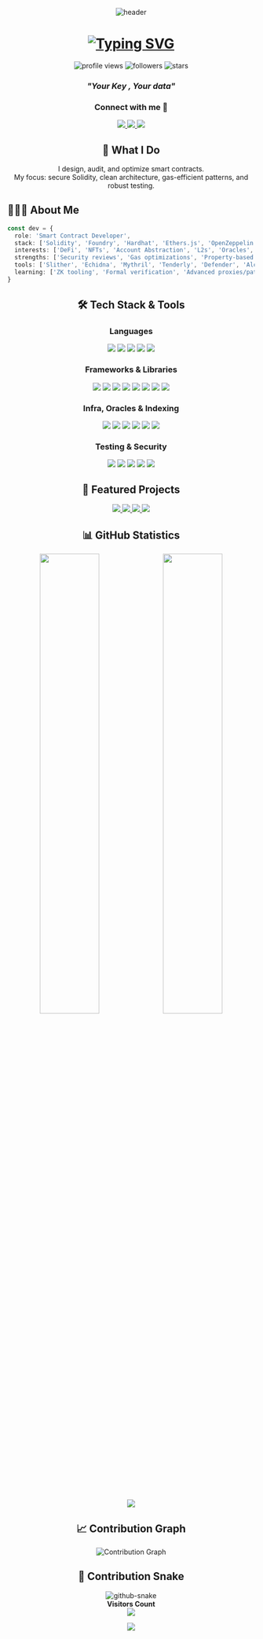 <p align="center">
  <img src="https://capsule-render.vercel.app/api?type=waving&color=0:0ea5e9,100:22d3ee&height=180&section=header&text=Hello%20%F0%9F%91%8B&fontSize=50&fontColor=ffffff&animation=twinkling" alt="header"/>
</p>

<h1 align="center">
  <a href="https://git.io/typing-svg">
    <img src="https://readme-typing-svg.demolab.com?font=Fira+Code&weight=700&size=28&duration=3000&pause=800&color=6FA4FC&center=true&vCenter=true&random=false&width=700&lines=Hi+There!+%F0%9F%91%8B;I'm+a+Smart+Contract+Developer;Solidity+%7C+EVM+%7C+Security+%7C+Gas+Optimization;DeFi+%7C+NFTs+%7C+L2s+%7C+Tooling" alt="Typing SVG"/>
  </a>
</h1>

<p align="center">
  <img src="https://komarev.com/ghpvc/?username=sachinkardam00&label=Profile%20views&color=0e75b6&style=flat" alt="profile views"/>
  <img src="https://img.shields.io/github/followers/sachinkardam00?label=Followers&style=social" alt="followers"/>
  <img src="https://img.shields.io/github/stars/sachinkardam00?label=Stars&style=social" alt="stars"/>
</p>

<!-- Custom Quote (replaces random quote) -->
<h3 align="center"><em>"Your Key , Your data"</em></h3>

<!-- Socials -->
<h3 align="center">Connect with me 🤝</h3>
<p align="center">
  <a href="https://www.linkedin.com/in/sachin-kumar-5677a3389/" target="_blank">
    <img src="https://img.shields.io/badge/LinkedIn-0077B5?style=for-the-badge&logo=linkedin&logoColor=white"/>
  </a>
  <a href="https://iglxkardam.vercel.app/" target="_blank">
    <img src="https://img.shields.io/badge/Website-111111?style=for-the-badge&logo=vercel&logoColor=white"/>
  </a>
  <a href="mailto:113672738+sachinkardam00@users.noreply.github.com" target="_blank">
    <img src="https://img.shields.io/badge/Email-D14836?style=for-the-badge&logo=gmail&logoColor=white"/>
  </a>
</p>

<h2 align="center">🧭 What I Do</h2>

<p align="center">
  I design, audit, and optimize smart contracts.<br/>
  My focus: secure Solidity, clean architecture, gas-efficient patterns, and robust testing.
</p>

<!-- About Me as code block -->
<h2>👨🏻‍💻 About Me</h2>

```ts
const dev = {
  role: 'Smart Contract Developer',
  stack: ['Solidity', 'Foundry', 'Hardhat', 'Ethers.js', 'OpenZeppelin'],
  interests: ['DeFi', 'NFTs', 'Account Abstraction', 'L2s', 'Oracles', 'MEV-aware design'],
  strengths: ['Security reviews', 'Gas optimizations', 'Property-based testing', 'Fuzzing'],
  tools: ['Slither', 'Echidna', 'Mythril', 'Tenderly', 'Defender', 'Alchemy/Infura'],
  learning: ['ZK tooling', 'Formal verification', 'Advanced proxies/patterns']
}
```

<!-- Tech Stack -->
<div align="center">
  <h2>🛠️ Tech Stack & Tools</h2>

  <h3>Languages</h3>
  <p>
    <img src="https://img.shields.io/badge/Solidity-363636?style=for-the-badge&logo=solidity&logoColor=white"/>
    <img src="https://img.shields.io/badge/TypeScript-3178C6?style=for-the-badge&logo=typescript&logoColor=white"/>
    <img src="https://img.shields.io/badge/JavaScript-F7DF1E?style=for-the-badge&logo=javascript&logoColor=black"/>
    <img src="https://img.shields.io/badge/Python-3776AB?style=for-the-badge&logo=python&logoColor=white"/>
    <img src="https://img.shields.io/badge/Rust-000000?style=for-the-badge&logo=rust&logoColor=white"/>
  </p>

  <h3>Frameworks & Libraries</h3>
  <p>
    <img src="https://img.shields.io/badge/Foundry-000000?style=for-the-badge&logo=foundry&logoColor=white"/>
    <img src="https://img.shields.io/badge/Hardhat-181717?style=for-the-badge&logo=ethereum&logoColor=white"/>
    <img src="https://img.shields.io/badge/OpenZeppelin-4E5EE4?style=for-the-badge&logo=openzeppelin&logoColor=white"/>
    <img src="https://img.shields.io/badge/Ethers.js-293462?style=for-the-badge&logo=ethereum&logoColor=white"/>
    <img src="https://img.shields.io/badge/viem-121212?style=for-the-badge&logo=ethereum&logoColor=white"/>
    <img src="https://img.shields.io/badge/Next.js-000?style=for-the-badge&logo=next.js&logoColor=white"/>
    <img src="https://img.shields.io/badge/React-20232A?style=for-the-badge&logo=react&logoColor=61DAFB"/>
    <img src="https://img.shields.io/badge/Tailwind-38B2AC?style=for-the-badge&logo=tailwindcss&logoColor=white"/>
  </p>

  <h3>Infra, Oracles & Indexing</h3>
  <p>
    <img src="https://img.shields.io/badge/Alchemy-0B69FF?style=for-the-badge&logo=alchemy&logoColor=white"/>
    <img src="https://img.shields.io/badge/Infura-F24C53?style=for-the-badge&logo=infura&logoColor=white"/>
    <img src="https://img.shields.io/badge/Tenderly-5C3DF5?style=for-the-badge&logoColor=white"/>
    <img src="https://img.shields.io/badge/Chainlink-375BD2?style=for-the-badge&logo=chainlink&logoColor=white"/>
    <img src="https://img.shields.io/badge/The%20Graph-5C2D91?style=for-the-badge&logo=thegraph&logoColor=white"/>
    <img src="https://img.shields.io/badge/IPFS-65C2CB?style=for-the-badge&logo=ipfs&logoColor=white"/>
  </p>

  <h3>Testing & Security</h3>
  <p>
    <img src="https://img.shields.io/badge/Slither-2A2A2A?style=for-the-badge&logo=python&logoColor=white"/>
    <img src="https://img.shields.io/badge/Echidna-DC2626?style=for-the-badge&logo=ethereum&logoColor=white"/>
    <img src="https://img.shields.io/badge/Mythril-111111?style=for-the-badge&logo=ethereum&logoColor=white"/>
    <img src="https://img.shields.io/badge/Foundry%20Fuzzing-000000?style=for-the-badge&logo=foundry&logoColor=white"/>
    <img src="https://img.shields.io/badge/Sonatype%20OSSIndex-7C3AED?style=for-the-badge&logoColor=white"/>
  </p>
</div>

<!-- Featured Projects -->
<h2 align="center">🚀 Featured Projects</h2>
<p align="center">
  <a href="https://github.com/sachinkardam00/ChatLedger">
    <img src="https://github-readme-stats.vercel.app/api/pin/?username=sachinkardam00&repo=ChatLedger&theme=tokyonight&hide_border=true" />
  </a>
  <a href="https://github.com/sachinkardam00/Iglxkardam">
    <img src="https://github-readme-stats.vercel.app/api/pin/?username=sachinkardam00&repo=Iglxkardam&theme=tokyonight&hide_border=true" />
  </a>
  <a href="https://github.com/sachinkardam00/Staryield">
    <img src="https://github-readme-stats.vercel.app/api/pin/?username=sachinkardam00&repo=Staryield&theme=tokyonight&hide_border=true" />
  </a>
  <a href="https://github.com/sachinkardam00/VoteLedger">
    <img src="https://github-readme-stats.vercel.app/api/pin/?username=sachinkardam00&repo=VoteLedger&theme=tokyonight&hide_border=true" />
  </a>
</p>

<!-- GitHub Stats -->
<h2 align="center">📊 GitHub Statistics</h2>
<p align="center">
  <img width="49%" src="http://github-readme-streak-stats.herokuapp.com?user=sachinkardam00&theme=tokyonight&hide_border=true" />
  <img width="49%" src="https://github-readme-stats.vercel.app/api?username=sachinkardam00&show_icons=true&theme=tokyonight&hide_border=true" />
</p>
<p align="center">
  <img src="https://github-readme-stats.vercel.app/api/top-langs/?username=sachinkardam00&theme=tokyonight&hide_border=true&layout=compact&langs_count=10" />
</p>

<!-- Activity Graph (optional) -->
<h2 align="center">📈 Contribution Graph</h2>
<p align="center">
  <img src="https://github-readme-activity-graph.vercel.app/graph?username=sachinkardam00&theme=react-dark&hide_border=true&custom_title=Contribution%20Graph" alt="Contribution Graph" />
</p>

<!-- Contribution Snake -->
<div align="center">
  <h2>🐍 Contribution Snake</h2>
  <picture>
    <source media="(prefers-color-scheme: dark)" srcset="https://github.com/sachinkardam00/sachinkardam00/blob/output/github-contribution-grid-snake-dark.svg" />
    <source media="(prefers-color-scheme: light)" srcset="https://github.com/sachinkardam00/sachinkardam00/blob/output/github-contribution-grid-snake.svg" />
    <img alt="github-snake" src="https://github.com/sachinkardam00/sachinkardam00/blob/output/github-contribution-grid-snake.svg" />
  </picture>
</div>

<!-- Visitors -->
<div align="center">
  <strong>Visitors Count</strong><br/>
  <img src="https://profile-counter.glitch.me/sachinkardam00/count.svg" />
</div>

<p align="center">
  <img src="https://capsule-render.vercel.app/api?type=waving&color=0:0ea5e9,100:22d3ee&height=100&section=footer"/>
</p>
